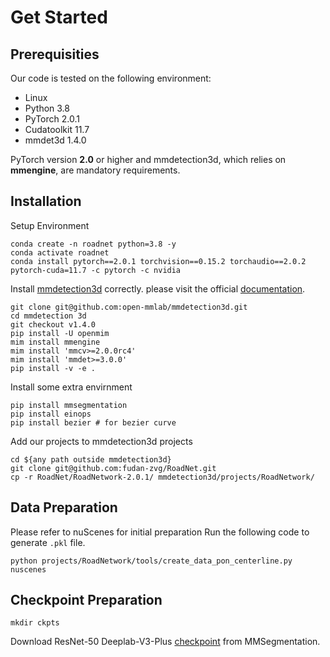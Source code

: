 # Get Started
## Prerequisities
Our code is tested on the following environment:
- Linux
- Python 3.8
- PyTorch 2.0.1
- Cudatoolkit 11.7
- mmdet3d 1.4.0


PyTorch version **2.0** or higher and mmdetection3d, which relies on **mmengine**, are mandatory requirements.

## Installation
Setup Environment
```
conda create -n roadnet python=3.8 -y
conda activate roadnet
conda install pytorch==2.0.1 torchvision==0.15.2 torchaudio==2.0.2 pytorch-cuda=11.7 -c pytorch -c nvidia
```
Install [mmdetection3d](https://github.com/open-mmlab/mmdetection3d) correctly. please visit the official [documentation](https://mmdetection3d.readthedocs.io/en/latest/get_started.html).
```
git clone git@github.com:open-mmlab/mmdetection3d.git
cd mmdetection 3d
git checkout v1.4.0
pip install -U openmim
mim install mmengine
mim install 'mmcv>=2.0.0rc4'
mim install 'mmdet>=3.0.0'
pip install -v -e .
```
Install some extra envirnment
```
pip install mmsegmentation
pip install einops
pip install bezier # for bezier curve
```
Add our projects to mmdetection3d projects
```
cd ${any path outside mmdetection3d}
git clone git@github.com:fudan-zvg/RoadNet.git
cp -r RoadNet/RoadNetwork-2.0.1/ mmdetection3d/projects/RoadNetwork/
```
## Data Preparation
Please refer to nuScenes for initial preparation
Run the following code to generate `.pkl` file.
```
python projects/RoadNetwork/tools/create_data_pon_centerline.py nuscenes
```

## Checkpoint Preparation
```
mkdir ckpts
```
Download ResNet-50 Deeplab-V3-Plus [checkpoint](https://download.openmmlab.com/mmsegmentation/v0.5/deeplabv3plus/deeplabv3plus_r50-d8_512x1024_80k_cityscapes/deeplabv3plus_r50-d8_512x1024_80k_cityscapes_20200606_114049-f9fb496d.pth) from MMSegmentation.

